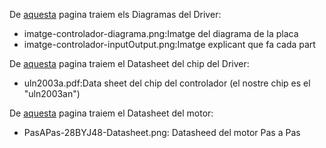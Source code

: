 De [aquesta](https://robots-argentina.com.ar/didactica/arduino-motor-paso-a-paso-28byj-48-y-modulo-uln2003/) pagina traiem els Diagramas del Driver:
 - imatge-controlador-diagrama.png:Imatge del diagrama de la placa
 - imatge-controlador-inputOutput.png:Imatge explicant que fa cada part


De [aquesta](https://www.ti.com/product/ULN2003A?utm_source=google&utm_medium=cpc&utm_campaign=app-lp-null-44700045336317407_prodfolderdynamic-cpc-pf-google-ww_en_int&utm_content=prodfolddynamic&ds_k=DYNAMIC+SEARCH+ADS&DCM=yes&gclsrc=aw.ds&gad_source=1&gclid=CjwKCAjwq7fABhB2EiwAwk-YbImFazBH2jz8KYJP-_ZKBX4sQhsmM2QsEZMLIGqRGkHB99HipSl3yxoCmSkQAvD_BwE") pagina traiem el Datasheet del chip del Driver:
 - uln2003a.pdf:Data sheet del chip del controlador (el nostre chip es el "uln2003an") 


De [aquesta](https://www.alldatasheet.com/view.jsp?Searchword=28byj48%20datasheet&gad_source=1&gclid=CjwKCAjwq7fABhB2EiwAwk-YbEpDltky9AFIyPMs-2GpobwCXd85wP8QcKvmVFy6XMHiOS5Pm7XuJRoCF44QAvD_BwE) pagina traiem el Datasheet del motor:
 - PasAPas-28BYJ48-Datasheet.png: Datasheed del motor Pas a Pas
